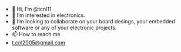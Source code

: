 - 👋 Hi, I’m @tcnl11
- 👀 I’m interested in electronics.
- 💞️ I’m looking to collaborate on your board desings, 
your embedded software or any of your electronic projects.
- 📫 How to reach me
- t.cnl2005@gmail.com

<!---
tcnl11/tcnl11 is a ✨ special ✨ repository because its `README.md` (this file) appears on your GitHub profile.
You can click the Preview link to take a look at your changes.
--->

